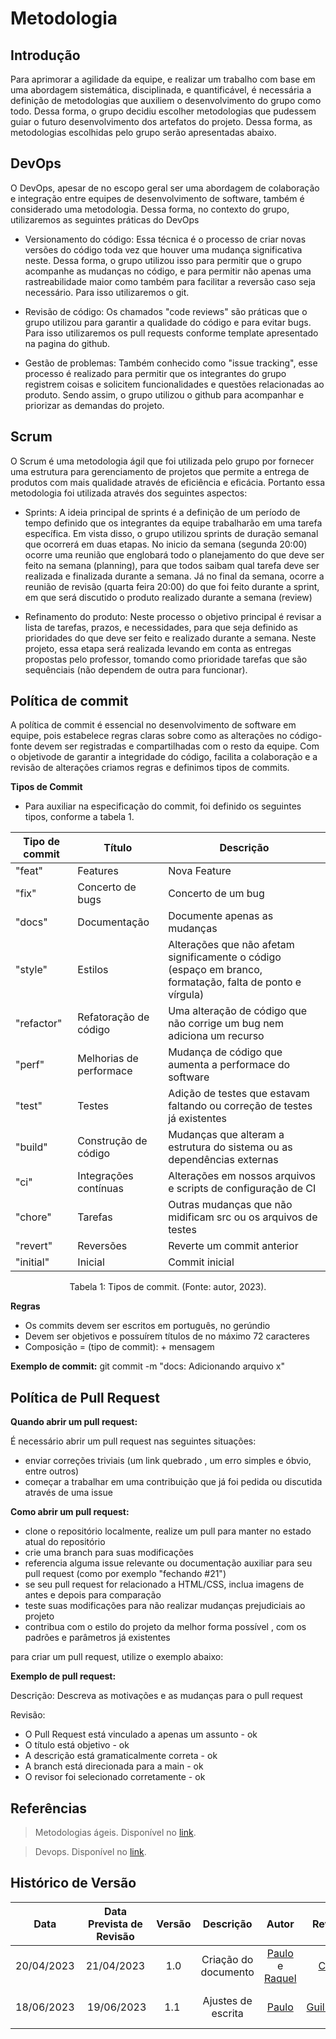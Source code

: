

# Metodologia

## Introdução

Para aprimorar a agilidade da equipe, e realizar um trabalho com base em uma abordagem sistemática, disciplinada, e quantificável, é necessária a definição de metodologias que auxiliem o desenvolvimento do grupo como todo. Dessa forma, o grupo decidiu escolher metodologias que pudessem guiar o futuro desenvolvimento dos artefatos do projeto. Dessa forma, as metodologias escolhidas pelo grupo serão apresentadas abaixo.

## DevOps

O DevOps, apesar de no escopo geral ser  uma abordagem de colaboração e integração entre equipes de desenvolvimento de software, também é considerado uma metodologia. Dessa forma, no contexto do grupo, utilizaremos  as seguintes práticas do DevOps

- Versionamento do código: Essa técnica é o processo de criar novas versões do código toda vez que houver uma mudança significativa neste. Dessa forma, o grupo utilizou isso para permitir que o grupo acompanhe as mudanças no código, e para permitir não apenas uma rastreabilidade maior como também para facilitar a reversão caso seja necessário. Para isso utilizaremos o git.

- Revisão de código: Os chamados "code reviews" são práticas que o grupo utilizou para garantir a qualidade do código e para evitar bugs. Para isso utilizaremos os pull requests conforme template apresentado na pagina do github.

- Gestão de problemas: Também conhecido como "issue tracking", esse processo é realizado para permitir que os integrantes do grupo registrem coisas e solicitem funcionalidades e questões relacionadas ao produto. Sendo assim, o grupo utilizou o github para acompanhar e priorizar as demandas do projeto.

## Scrum

O Scrum é uma metodologia ágil que foi utilizada pelo grupo por fornecer uma estrutura para gerenciamento de projetos que permite a entrega de produtos com mais qualidade através de eficiência e eficácia. Portanto essa metodologia foi utilizada através dos seguintes aspectos:

- Sprints: A ideia principal de sprints é a definição de um período de tempo definido que os integrantes da equipe trabalharão em uma tarefa específica. Em vista disso, o grupo utilizou sprints de duração semanal que ocorrerá em duas etapas. No inicio da semana (segunda 20:00) ocorre uma reunião que englobará todo o planejamento do que deve ser feito na semana (planning), para que todos saibam qual tarefa deve ser realizada e finalizada durante a semana. Já no final da semana, ocorre a reunião de revisão (quarta feira 20:00) do que foi feito durante a sprint, em que será discutido o produto realizado durante a semana (review)

- Refinamento do produto: Neste processo o objetivo principal é revisar a lista de tarefas, prazos, e necessidades, para que seja definido as prioridades do que deve ser feito e realizado durante a semana. Neste projeto, essa etapa será realizada levando em conta as entregas propostas pelo professor, tomando como prioridade tarefas que são sequênciais (não dependem de outra para funcionar).

## Política de commit
A política de commit é essencial no desenvolvimento de software em equipe, pois estabelece regras claras sobre como as alterações no código-fonte devem ser registradas e compartilhadas com o resto da equipe. Com o objetivode de garantir a integridade do código, facilita a colaboração e a revisão de alterações criamos regras e definimos tipos de commits.

**Tipos de Commit**

- Para auxiliar na especificação do commit, foi definido os seguintes tipos, conforme a tabela 1.

|   Tipo de commit   |             Título             |       Descrição                                                                                            |
|--------------------|--------------------------------|------------------------------------------------------------------------------------------------------------|
|  "feat"            |  Features                      |  Nova Feature                                                                                              |
|  "fix"             |  Concerto de bugs              |  Concerto de um bug                                                                                        |
|  "docs"            |  Documentação                  |  Documente apenas as mudanças                                                                              |
|  "style"           |  Estilos                       |  Alterações que não afetam significamente o código (espaço em branco, formatação, falta de ponto e vírgula)|     
|  "refactor"        |  Refatoração de código         |  Uma alteração de código que não corrige um bug nem adiciona um recurso                                    |
|  "perf"            |  Melhorias de performace       |  Mudança de código que aumenta a performace do software                                                    |
|  "test"            |  Testes                        |  Adição de testes que estavam faltando ou correção de testes já existentes                                 |
|  "build"           |  Construção de código          |  Mudanças que alteram a estrutura do sistema ou as dependências externas                                   |
|  "ci"              |  Integrações contínuas         |  Alterações em nossos arquivos e scripts de configuração de CI                                             |
|  "chore"           |  Tarefas                       |  Outras mudanças que não midificam src ou os arquivos de testes                                            |
|  "revert"          |  Reversões                     |  Reverte um commit anterior                                                                                |
|  "initial"         |  Inicial                       |  Commit inicial                                                                                            |

<p><center>Tabela 1: Tipos de commit. (Fonte: autor, 2023).</center></p>

**Regras**
* Os commits devem ser escritos em português, no gerúndio
* Devem ser objetivos e possuírem títulos de no máximo 72 caracteres
* Composição = (tipo de commit): + mensagem

**Exemplo de commit:** git commit -m "docs: Adicionando arquivo x"


## Política de Pull Request
**Quando abrir um pull request:**

É necessário abrir um pull request nas seguintes situações:

* enviar correções triviais (um link quebrado , um erro simples e óbvio, entre outros)
* começar a trabalhar em uma contribuição que já foi pedida ou discutida através de uma issue

**Como abrir um pull request:**

* clone o repositório localmente, realize um pull para manter no estado atual do repositório
* crie uma branch para suas modificações
* referencia alguma issue relevante ou documentação auxiliar para seu pull request (como por exemplo "fechando #21")
* se seu pull request for relacionado a  HTML/CSS, inclua imagens de antes e depois para comparação 
* teste suas modificações para não realizar mudanças prejudiciais ao projeto
* contribua com o estilo do projeto da melhor forma possível , com os padrões e parâmetros já existentes

para criar um pull request, utilize o exemplo abaixo:

**Exemplo de pull request:**

Descrição: Descreva as motivações e as mudanças para o pull request
  
Revisão:

- O Pull Request está vinculado a apenas um assunto - ok
- O título está objetivo - ok
- A descrição está gramaticalmente correta - ok
- A branch está direcionada para a main - ok
- O revisor foi selecionado corretamente - ok


## Referências

> Metodologias ágeis. Disponível no [link](https://www.ivoryit.com.br/2022/05/06/metodologias-de-desenvolvimento-de-software-conheca-as-principais/).

>Devops. Disponível no [link](https://www.redhat.com/pt-br/topics/devops).

## Histórico de Versão
|    Data    | Data Prevista de Revisão | Versão |      Descrição       |                                                                Autor                                                                 |               Revisor               |
| :--------: | :----------------------: | :----: | :------------------: | :----------------------------------------------------------------------------------------------------------------------------------: | :---------------------------------: |
| 20/04/2023 |        21/04/2023        |  1.0   | Criação do documento | [Paulo](https://github.com/PauloVictorFS) e [Raquel](https://github.com/raqueleucaria) |  [Carla](https://github.com/ccarlaa) 
| 18/06/2023 |        19/06/2023        |  1.1   | Ajustes de escrita  |[Paulo](https://github.com/PauloVictorFS) | [Guilherme](https://github.com/guilhermekishimoto) |